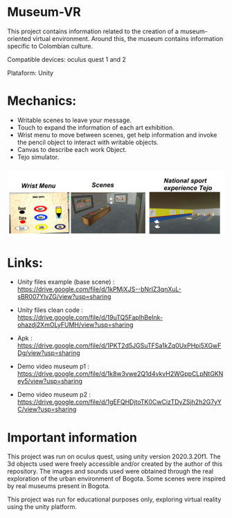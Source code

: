 # Museum-VR

This project contains information related to the creation of a museum-oriented virtual environment. Around this, the museum contains information specific to Colombian culture.

Compatible devices: oculus quest 1 and 2

Plataform: Unity

# Mechanics:

* Writable scenes to leave your message.
* Touch to expand the information of each art exhibition.
* Wrist menu to move between scenes, get help information and invoke the pencil object to interact with writable objects.
* Canvas to describe each work Object.
* Tejo simulator.

<h3 align="center">
  <img src="images/imagen2.png" width="900">
</h3>


# Links:
* Unity files example (base scene) : https://drive.google.com/file/d/1kPMjXJS--bNrIZ3qnXuL-sBR007YlvZG/view?usp=sharing
* Unity files clean code : https://drive.google.com/file/d/19uTQ5FapIhBeInk-ohazdj2XmOLyFUMH/view?usp=sharing
  
* Apk : https://drive.google.com/file/d/1PKT2d5JGSuTFSa1kZq0UxPHpi5XGwFDg/view?usp=sharing
  
* Demo video museum p1 : https://drive.google.com/file/d/1k8w3vwe2Q1d4vkvH2WGppCLpNtGKNey5/view?usp=sharing
* Demo video museum p2 : https://drive.google.com/file/d/1gEFQHDjtoTK0CwCizTDyZSjh2h2G7yYC/view?usp=sharing
  
# Important information

This project was run on oculus quest, using unity version 2020.3.20f1. The 3d objects used were freely accessible and/or created by the author of this repository. The images and sounds used were obtained through the real exploration of the urban environment of Bogota. Some scenes were inspired by real museums present in Bogota.

This project was run for educational purposes only, exploring virtual reality using the unity platform.



